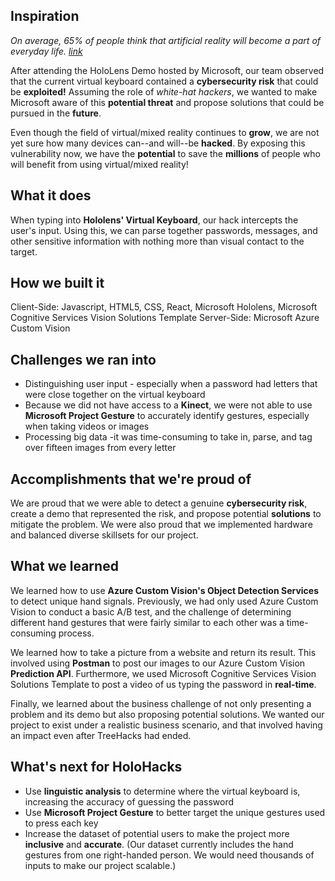 ## Inspiration

_On average, 65% of people think that artificial reality will become a part of everyday life. [link](https://www.facebook.com/business/news/insights/3-things-marketers-need-to-know-about-ar-and-vr)_

After attending the HoloLens Demo hosted by Microsoft, our team observed that the current virtual keyboard contained a **cybersecurity risk** that could be **exploited!** Assuming the role of _white-hat hackers_, we wanted to make Microsoft aware of this **potential threat** and propose solutions that could be pursued in the **future**.

Even though the field of virtual/mixed reality continues to **grow**, we are not yet sure how many devices can--and will--be **hacked**. By exposing this vulnerability now, we have the **potential** to save the **millions** of people who will benefit from using virtual/mixed reality!

## What it does

When typing into **Hololens' Virtual Keyboard**, our hack intercepts the user's input. Using this, we can parse together passwords, messages, and other sensitive information with nothing more than visual contact to the target.

## How we built it

Client-Side: Javascript, HTML5, CSS, React, Microsoft Hololens, Microsoft Cognitive Services Vision Solutions Template
Server-Side: Microsoft Azure Custom Vision

## Challenges we ran into

- Distinguishing user input - especially when a password had letters that were close together on the virtual keyboard
- Because we did not have access to a **Kinect**, we were not able to use **Microsoft Project Gesture** to accurately identify gestures, especially when taking videos or images
- Processing big data -it was time-consuming to take in, parse, and tag over fifteen images from every letter

## Accomplishments that we're proud of

We are proud that we were able to detect a genuine **cybersecurity risk**, create a demo that represented the risk, and propose potential **solutions** to mitigate the problem. We were also proud that we implemented hardware and balanced diverse skillsets for our project.

## What we learned

We learned how to use **Azure Custom Vision's Object Detection Services** to detect unique hand signals. Previously, we had only used Azure Custom Vision to conduct a basic A/B test, and the challenge of determining different hand gestures that were fairly similar to each other was a time-consuming process.

We learned how to take a picture from a website and return its result. This involved using **Postman** to post our images to our Azure Custom Vision **Prediction API**. Furthermore, we used Microsoft Cognitive Services Vision Solutions Template to post a video of us typing the password in **real-time**.

Finally, we learned about the business challenge of not only presenting a problem and its demo but also proposing potential solutions. We wanted our project to exist under a realistic business scenario, and that involved having an impact even after TreeHacks had ended.

## What's next for HoloHacks

- Use **linguistic analysis** to determine where the virtual keyboard is, increasing the accuracy of guessing the password
- Use **Microsoft Project Gesture** to better target the unique gestures used to press each key
- Increase the dataset of potential users to make the project more **inclusive** and **accurate**. (Our dataset currently includes the hand gestures from one right-handed person. We would need thousands of inputs to make our project scalable.)
